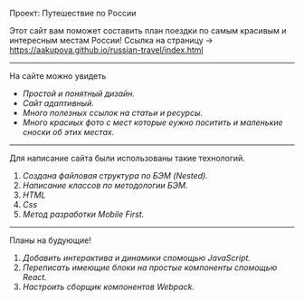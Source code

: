 Проект: Путешествие по России

Этот сайт вам поможет составить план поездки по самым красивым и интересным местам России!
Ссылка на страницу ->  https://aakupova.github.io/russian-travel/index.html

___

На сайте можно увидеть
* _Простой и понятный дизайн._
* _Сайт адаптивный._
* _Много полезных ссылок на статьи и ресурсы._
* _Много красиых фото с мест которые еужно поситить и маленькие сноски об этих местах._


___
Для написание сайта были использованы такие технологий.
1. _Создана файловая структура по БЭМ (Nested)._
2. _Написание классов по методологии БЭМ._
3. _HTML_
4. _Css_
5. _Метод разработки Mobile First._

___

Планы на будующие!
1. _Добавить интерактива и динамики спомощью JavaScript._
2. _Переписать имеющие блоки на простые компоненты спомощью React._
3. _Настроить сборщик компонентов Webpack._
